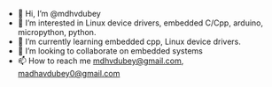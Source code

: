 - 👋 Hi, I’m @mdhvdubey
- 👀 I’m interested in Linux device drivers, embedded C/Cpp, arduino, micropython, python.
- 🌱 I’m currently learning embedded cpp, Linux device drivers.
- 💞️ I’m looking to collaborate on embedded systems
- 📫 How to reach me mdhvdubey@gmail.com, madhavdubey0@gmail.com

<!---
mdhvdubey/mdhvdubey is a ✨ special ✨ repository because its `README.md` (this file) appears on your GitHub profile.
You can click the Preview link to take a look at your changes.
--->
